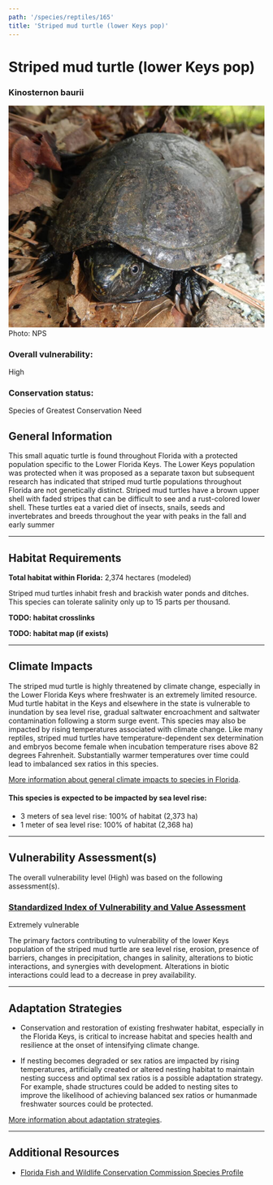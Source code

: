 ```yaml
---
path: '/species/reptiles/165'
title: 'Striped mud turtle (lower Keys pop)'
---
```


# Striped mud turtle (lower Keys pop)

### Kinosternon baurii

<div id="TopSection">

<div class="header-photo"><img src="165.jpg" alt="Photo for Striped mud turtle (lower Keys pop)"/>
<figcaption>Photo: NPS</figcaption></div>

<div>

### Overall vulnerability:

<div class="vulnerability vulnerability-high">High</div>

### Conservation status:

Species of Greatest Conservation Need

</div>
</div>

## General Information

This small aquatic turtle is found throughout Florida with a protected population specific to the Lower Florida Keys.  The Lower Keys population was protected when it was proposed as a separate taxon but subsequent research has indicated that striped mud turtle populations throughout Florida are not genetically distinct. Striped mud turtles have a brown upper shell with faded stripes that can be difficult to see and a rust-colored lower shell.  These turtles eat a varied diet of insects, snails, seeds and invertebrates and breeds throughout the year with peaks in the fall and early summer

<hr />

## Habitat Requirements

**Total habitat within Florida:** 2,374 hectares (modeled)

Striped mud turtles inhabit fresh and brackish water ponds and ditches.  This species can tolerate salinity only up to 15 parts per thousand.

**TODO: habitat crosslinks**

**TODO: habitat map (if exists)**

<hr />

## Climate Impacts

The striped mud turtle is highly threatened by climate change, especially in the Lower Florida Keys where freshwater is an extremely limited resource.  Mud turtle habitat in the Keys and elsewhere in the state is vulnerable to inundation by sea level rise, gradual saltwater encroachment and saltwater contamination following a storm surge event.  This species may also be impacted by rising temperatures associated with climate change.  Like many reptiles, striped mud turtles have temperature-dependent sex determination and embryos become female when incubation temperature rises above 82 degrees Fahrenheit.   Substantially warmer temperatures over time could lead to imbalanced sex ratios in this species.

[More information about general climate impacts to species in Florida](/impacts/species).


#### This species is expected to be impacted by sea level rise:

- 3 meters of sea level rise: 100% of habitat (2,373 ha)
- 1 meter of sea level rise: 100% of habitat (2,368 ha)
    

<hr />

## Vulnerability Assessment(s)

The overall vulnerability level (High) was based on the following assessment(s).
#### 
<div class="vulnerability-header">
<h3><a href="/impacts/vulnerability/sivva/species">Standardized Index of Vulnerability and Value Assessment</a></h3>
<div class="vulnerability vulnerability-extreme">Extremely vulnerable</div>
</div> 

The primary factors contributing to vulnerability of the lower Keys population of the striped mud turtle are sea level rise, erosion, presence of barriers, changes in precipitation, changes in salinity, alterations to biotic interactions, and synergies with development.  Alterations in biotic interactions could lead to a decrease in prey availability.


<hr />

## Adaptation Strategies

- Conservation and restoration of existing freshwater habitat, especially in the Florida Keys, is critical to increase habitat and species health and resilience at the onset of intensifying climate change.

- If nesting becomes degraded or sex ratios are impacted by rising temperatures, artificially created or altered nesting habitat to maintain nesting success and optimal sex ratios is a possible adaptation strategy.  For example, shade structures could be added to nesting sites to improve the likelihood of achieving balanced sex ratios or humanmade freshwater sources could be protected.

[More information about adaptation strategies](/strategies).

<hr />


## Additional Resources

- [Florida Fish and Wildlife Conservation Commission Species Profile](https://myfwc.com/wildlifehabitats/profiles/reptiles/freshwater-turtles/striped-mud-turtle/)
